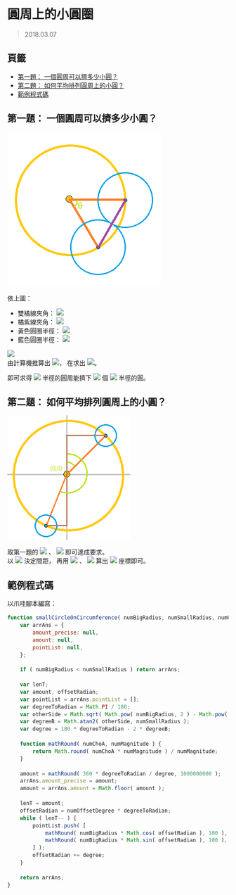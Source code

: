 圓周上的小圓圈
=======


> 2018.03.07



## 頁籤


* [第一題： 一個圓周可以擠多少小圓？](#第一題一個圓周可以擠多少小圓)
* [第二題： 如何平均排列圓周上的小圓？](#第二題如何平均排列圓周上的小圓)
* [範例程式碼](#範例程式碼)



## 第一題： 一個圓周可以擠多少小圓？


![](./mmrepo/radianOfCircle3.png)

依上圖：

  * 雙橘線夾角： ![][Theta]
  * 橘紫線夾角： ![][Theta_b]
  * 黃色圓圈半徑： ![][r_1]
  * 藍色圓圈半徑： ![][r_2]

![][problemA]<br>
由計算機推算出 ![][Theta_b]， 在求出 ![][Theta]。

即可求得 ![][r_1] 半徑的圓周能擠下 ![][Theta_360_degree] 個 ![][r_2] 半徑的圓。



## 第二題： 如何平均排列圓周上的小圓？


![](./mmrepo/circleInAlignment.png)

取第一題的 ![][Theta] 、 ![][r_1] 即可達成要求。<br>
以 ![][Theta] 決定間距，
再用 ![][sin_Theta] 、 ![][cos_Theta] 算出 ![][X_Y] 座標即可。



## 範例程式碼


以爪哇腳本編寫：

```js
function smallCircleOnCircumference( numBigRadius, numSmallRadius, numOffsetDegree ) {
    var arrAns = {
        amount_precise: null,
        amount: null,
        pointList: null,
    };

    if ( numBigRadius < numSmallRadius ) return arrAns;

    var lenT;
    var amount, offsetRadian;
    var pointList = arrAns.pointList = [];
    var degreeToRadian = Math.PI / 180;
    var otherSide = Math.sqrt( Math.pow( numBigRadius, 2 ) - Math.pow( numSmallRadius, 2 ) );
    var degreeB = Math.atan2( otherSide, numSmallRadius );
    var degree = 180 * degreeToRadian - 2 * degreeB;

    function mathRound( numChoA, numMagnitude ) {
        return Math.round( numChoA * numMagnitude ) / numMagnitude;
    }

    amount = mathRound( 360 * degreeToRadian / degree, 1000000000 );
    arrAns.amount_precise = amount;
    amount = arrAns.amount = Math.floor( amount );

    lenT = amount;
    offsetRadian = numOffsetDegree * degreeToRadian;
    while ( lenT-- ) {
        pointList.push( [
            mathRound( numBigRadius * Math.cos( offsetRadian ), 100 ),
            mathRound( numBigRadius * Math.sin( offsetRadian ), 100 ),
        ] );
        offsetRadian += degree;
    }

    return arrAns;
}
```




[Theta]: https://render.githubusercontent.com/render/math?math=%5CTheta&mode=inline
[Theta_b]: https://render.githubusercontent.com/render/math?math=%5CTheta_b&mode=inline
[r_1]: https://render.githubusercontent.com/render/math?math=r_1&mode=inline
[r_2]: https://render.githubusercontent.com/render/math?math=r_2&mode=inline
[problemA]: https://render.githubusercontent.com/render/math?math=%5Cbegin%7Balign%7D%0A%5CTheta_b%3D90-%5CTheta%2F2%5C%5C%0A%5Ctan%5CTheta_b%3D((r_1)^2-(r_2)^2)%2Fr_2%0A%5Cend%7Balign%7D&mode=inline
[Theta_360_degree]: https://render.githubusercontent.com/render/math?math=%5CTheta%2F360%5Cdegree&mode=inline
[sin_Theta]: https://render.githubusercontent.com/render/math?math=%5Csin%5CTheta&mode=inline
[cos_Theta]: https://render.githubusercontent.com/render/math?math=%5Ccos%5CTheta&mode=inline
[X_Y]: https://render.githubusercontent.com/render/math?math=(X,Y)&mode=inline

